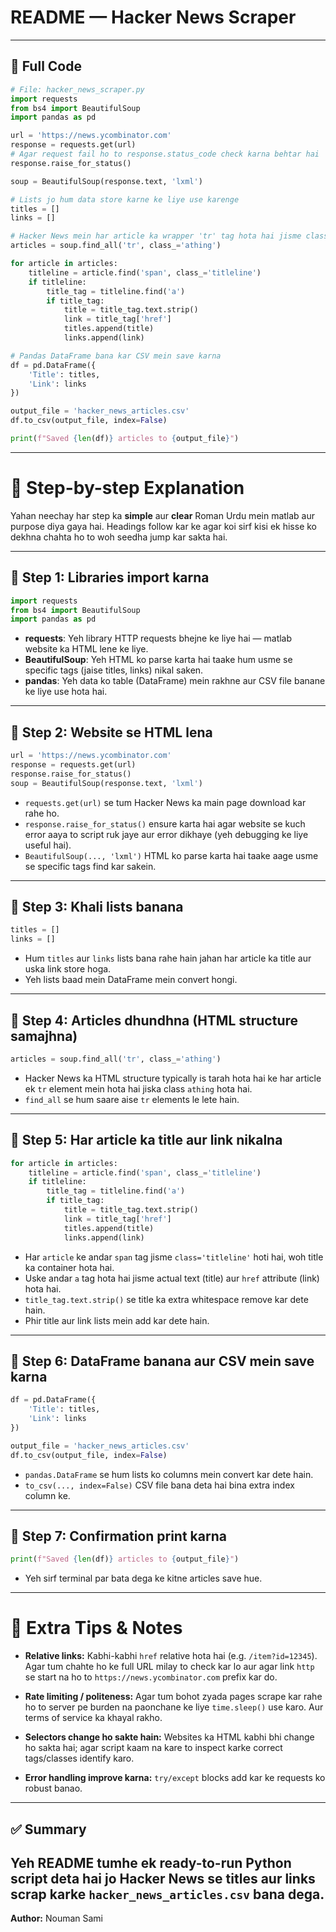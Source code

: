 # README — Hacker News Scraper

---

## 🧾 Full Code

```python
# File: hacker_news_scraper.py
import requests
from bs4 import BeautifulSoup
import pandas as pd

url = 'https://news.ycombinator.com'
response = requests.get(url)
# Agar request fail ho to response.status_code check karna behtar hai
response.raise_for_status()

soup = BeautifulSoup(response.text, 'lxml')

# Lists jo hum data store karne ke liye use karenge
titles = []
links = []

# Hacker News mein har article ka wrapper 'tr' tag hota hai jisme class 'athing' hoti hai
articles = soup.find_all('tr', class_='athing')

for article in articles:
    titleline = article.find('span', class_='titleline')
    if titleline:
        title_tag = titleline.find('a')
        if title_tag:
            title = title_tag.text.strip()
            link = title_tag['href']
            titles.append(title)
            links.append(link)

# Pandas DataFrame bana kar CSV mein save karna
df = pd.DataFrame({
    'Title': titles,
    'Link': links
})

output_file = 'hacker_news_articles.csv'
df.to_csv(output_file, index=False)

print(f"Saved {len(df)} articles to {output_file}")
```

---

# 🧠 Step-by-step Explanation

Yahan neechay har step ka **simple** aur **clear** Roman Urdu mein matlab aur purpose diya gaya hai. Headings follow kar ke agar koi sirf kisi ek hisse ko dekhna chahta ho to woh seedha jump kar sakta hai.

---

## 🔹 Step 1: Libraries import karna

```python
import requests
from bs4 import BeautifulSoup
import pandas as pd
```

* **requests**: Yeh library HTTP requests bhejne ke liye hai — matlab website ka HTML lene ke liye.
* **BeautifulSoup**: Yeh HTML ko parse karta hai taake hum usme se specific tags (jaise titles, links) nikal saken.
* **pandas**: Yeh data ko table (DataFrame) mein rakhne aur CSV file banane ke liye use hota hai.

---

## 🔹 Step 2: Website se HTML lena

```python
url = 'https://news.ycombinator.com'
response = requests.get(url)
response.raise_for_status()
soup = BeautifulSoup(response.text, 'lxml')
```

* `requests.get(url)` se tum Hacker News ka main page download kar rahe ho.
* `response.raise_for_status()` ensure karta hai agar website se kuch error aaya to script ruk jaye aur error dikhaye (yeh debugging ke liye useful hai).
* `BeautifulSoup(..., 'lxml')` HTML ko parse karta hai taake aage usme se specific tags find kar sakein.

---

## 🔹 Step 3: Khali lists banana

```python
titles = []
links = []
```

* Hum `titles` aur `links` lists bana rahe hain jahan har article ka title aur uska link store hoga.
* Yeh lists baad mein DataFrame mein convert hongi.

---

## 🔹 Step 4: Articles dhundhna (HTML structure samajhna)

```python
articles = soup.find_all('tr', class_='athing')
```

* Hacker News ka HTML structure typically is tarah hota hai ke har article ek `tr` element mein hota hai jiska class `athing` hota hai.
* `find_all` se hum saare aise `tr` elements le lete hain.

---

## 🔹 Step 5: Har article ka title aur link nikalna

```python
for article in articles:
    titleline = article.find('span', class_='titleline')
    if titleline:
        title_tag = titleline.find('a')
        if title_tag:
            title = title_tag.text.strip()
            link = title_tag['href']
            titles.append(title)
            links.append(link)
```

* Har `article` ke andar `span` tag jisme `class='titleline'` hoti hai, woh title ka container hota hai.
* Uske andar `a` tag hota hai jisme actual text (title) aur `href` attribute (link) hota hai.
* `title_tag.text.strip()` se title ka extra whitespace remove kar dete hain.
* Phir title aur link lists mein add kar dete hain.

---

## 🔹 Step 6: DataFrame banana aur CSV mein save karna

```python
df = pd.DataFrame({
    'Title': titles,
    'Link': links
})

output_file = 'hacker_news_articles.csv'
df.to_csv(output_file, index=False)
```

* `pandas.DataFrame` se hum lists ko columns mein convert kar dete hain.
* `to_csv(..., index=False)` CSV file bana deta hai bina extra index column ke.

---

## 🔹 Step 7: Confirmation print karna

```python
print(f"Saved {len(df)} articles to {output_file}")
```

* Yeh sirf terminal par bata dega ke kitne articles save hue.

---

# 🔧 Extra Tips & Notes

* **Relative links:** Kabhi-kabhi `href` relative hota hai (e.g. `/item?id=12345`). Agar tum chahte ho ke full URL milay to check kar lo aur agar link `http` se start na ho to `https://news.ycombinator.com` prefix kar do.

* **Rate limiting / politeness:** Agar tum bohot zyada pages scrape kar rahe ho to server pe burden na paonchane ke liye `time.sleep()` use karo. Aur terms of service ka khayal rakho.

* **Selectors change ho sakte hain:** Websites ka HTML kabhi bhi change ho sakta hai; agar script kaam na kare to inspect karke correct tags/classes identify karo.

* **Error handling improve karna:** `try/except` blocks add kar ke requests ko robust banao.

---

## ✅ Summary

Yeh README tumhe ek **ready-to-run** Python script deta hai jo Hacker News se titles aur links scrap karke `hacker_news_articles.csv` bana dega.
---

**Author:** Nouman Sami
